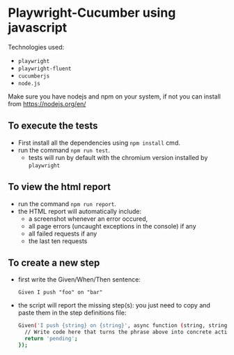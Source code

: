 # Playwright-Cucumber using javascript

Technologies used:

 - `playwright`
 - `playwright-fluent`
 - `cucumberjs`
 - `node.js`

Make sure you have nodejs and npm on your system, if not you can install from https://nodejs.org/en/



## To execute the tests
* First install all the dependencies using `npm install` cmd.
* run the command `npm run test`.
  - tests will run by default with the chromium version installed by `playwright`


## To view the html report

* run the command `npm run report`.
* the HTML report will automatically include: 
  - a screenshot whenever an error occured, 
  - all page errors (uncaught exceptions in the console) if any
  - all failed requests if any
  - the last ten requests

## To create a new step

* first write the Given/When/Then sentence:
  ```gherkin
  Given I push "foo" on "bar"
  ```

* the script will report the missing step(s): you just need to copy and paste them in the step definitions file:

  ```sh
  Given('I push {string} on {string}', async function (string, string2) {
    // Write code here that turns the phrase above into concrete actions
    return 'pending';
  });
  ```